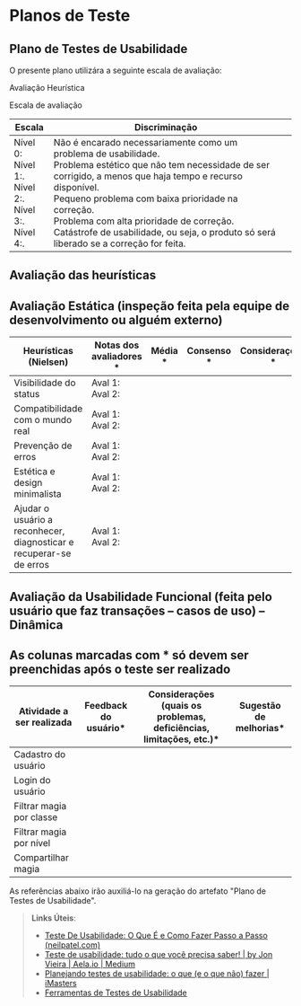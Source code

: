 # Planos de Teste

## Plano de Testes de Usabilidade

O presente plano utilizára a seguinte escala de avaliação: 

Avaliação Heurística

Escala de avaliação

|Escala	|Discriminação| <br>
|--------------------|------------------------------------|----------------------------------------|
|Nível 0: <br>Nível 1:. <br>Nível 2:. <br>Nível 3:. <br>Nível 4:.|Não é encarado necessariamente como um problema de usabilidade. <br>Problema estético que não tem necessidade de ser corrigido, a menos que haja tempo e recurso disponível. <br>Pequeno problema com baixa prioridade na correção. <br>Problema com alta prioridade de correção. <br>Catástrofe de usabilidade, ou seja, o produto só será liberado se a correção for feita.|


## Avaliação das heurísticas

## Avaliação Estática (inspeção feita pela equipe de desenvolvimento ou alguém externo)


|Heurísticas (Nielsen)	|Notas dos avaliadores *	|Média *	|Consenso *   | Considerações *   |Melhorias *   |
|--------------------|------------------------------|-----------|-------------|---------------------|------------|
|Visibilidade do status | Aval 1:  <br>Aval 2:  <br>|  |  |  | |	
|Compatibilidade com o mundo real |	Aval 1: <br>Aval 2: <br> |  |  |    | |
|Prevenção de erros | Aval 1: <br>Aval 2: <br> |  | | | |
|Estética e design minimalista | Aval 1: <br>Aval 2: <br> |  |  |  |  |		
|Ajudar o usuário a reconhecer, diagnosticar e recuperar-se de erros | Aval 1:  <br>Aval 2:  <br>|  |  |  |  |


## Avaliação da Usabilidade Funcional (feita pelo usuário que faz transações – casos de uso) – Dinâmica

## As colunas marcadas com * só devem ser preenchidas após o teste ser realizado


|Atividade a ser realizada	|Feedback do usuário* |Considerações (quais os problemas, deficiências, limitações, etc.)* |Sugestão de melhorias* |
|--------------------|------------------------------|-----------|-------------|
|Cadastro do usuário	 |  |  |  |
|Login do usuário     |	  |   | |     
|Filtrar magia por classe |   |		    |     |		
|Filtrar magia por nível |    |		    |     |			
|Compartilhar magia |    |  |  |		









As referências abaixo irão auxiliá-lo na geração do artefato "Plano de Testes de Usabilidade".

> **Links Úteis**:
> - [Teste De Usabilidade: O Que É e Como Fazer Passo a Passo (neilpatel.com)](https://neilpatel.com/br/blog/teste-de-usabilidade/)
> - [Teste de usabilidade: tudo o que você precisa saber! | by Jon Vieira | Aela.io | Medium](https://medium.com/aela/teste-de-usabilidade-o-que-voc%C3%AA-precisa-saber-39a36343d9a6/)
> - [Planejando testes de usabilidade: o que (e o que não) fazer | iMasters](https://imasters.com.br/design-ux/planejando-testes-de-usabilidade-o-que-e-o-que-nao-fazer/)
> - [Ferramentas de Testes de Usabilidade](https://www.usability.gov/how-to-and-tools/resources/templates.html)
